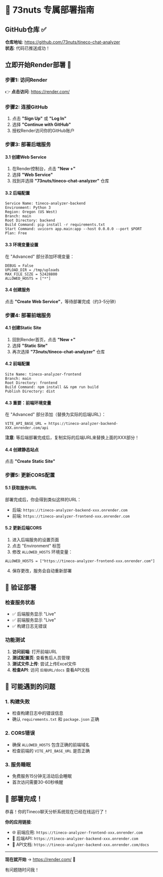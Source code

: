 # 🚀 73nuts 专属部署指南

## GitHub仓库 ✅
**仓库地址**: https://github.com/73nuts/tineco-chat-analyzer  
**状态**: 代码已推送成功！

## 立即开始Render部署 🚀

### 步骤1: 访问Render
👉 **点击访问**: https://render.com/

### 步骤2: 连接GitHub
1. 点击 **"Sign Up"** 或 **"Log In"**
2. 选择 **"Continue with GitHub"**
3. 授权Render访问你的GitHub账户

### 步骤3: 部署后端服务

#### 3.1 创建Web Service
1. 在Render控制台，点击 **"New +"**
2. 选择 **"Web Service"**
3. 找到并选择 **"73nuts/tineco-chat-analyzer"** 仓库

#### 3.2 后端配置
```
Service Name: tineco-analyzer-backend
Environment: Python 3
Region: Oregon (US West)
Branch: main
Root Directory: backend
Build Command: pip install -r requirements.txt
Start Command: uvicorn app.main:app --host 0.0.0.0 --port $PORT
Plan: Free
```

#### 3.3 环境变量设置
在 "Advanced" 部分添加环境变量：
```
DEBUG = False
UPLOAD_DIR = /tmp/uploads
MAX_FILE_SIZE = 52428800
ALLOWED_HOSTS = ["*"]
```

#### 3.4 创建服务
点击 **"Create Web Service"**，等待部署完成（约3-5分钟）

### 步骤4: 部署前端服务

#### 4.1 创建Static Site
1. 回到Render首页，点击 **"New +"**
2. 选择 **"Static Site"**
3. 再次选择 **"73nuts/tineco-chat-analyzer"** 仓库

#### 4.2 前端配置
```
Site Name: tineco-analyzer-frontend
Branch: main
Root Directory: frontend
Build Command: npm install && npm run build
Publish Directory: dist
```

#### 4.3 重要：前端环境变量
在 "Advanced" 部分添加（替换为实际的后端URL）：
```
VITE_API_BASE_URL = https://tineco-analyzer-backend-XXX.onrender.com/api
```

**注意**: 等后端部署完成后，复制实际的后端URL来替换上面的XXX部分！

#### 4.4 创建静态站点
点击 **"Create Static Site"**

### 步骤5: 更新CORS配置

#### 5.1 获取服务URL
部署完成后，你会得到类似这样的URL：
- 后端: `https://tineco-analyzer-backend-xxx.onrender.com`
- 前端: `https://tineco-analyzer-frontend-xxx.onrender.com`

#### 5.2 更新后端CORS
1. 进入后端服务的设置页面
2. 点击 "Environment" 标签
3. 修改 `ALLOWED_HOSTS` 环境变量：
```
ALLOWED_HOSTS = ["https://tineco-analyzer-frontend-xxx.onrender.com"]
```
4. 保存更改，服务会自动重新部署

## 🎯 验证部署

### 检查服务状态
- ✅ 后端服务显示 "Live"
- ✅ 前端服务显示 "Live"
- ✅ 构建日志无错误

### 功能测试
1. **访问前端**: 打开前端URL
2. **测试配置页**: 查看售后人员管理
3. **测试文件上传**: 尝试上传Excel文件
4. **检查API**: 访问 `后端URL/docs` 查看API文档

## 🚨 可能遇到的问题

### 1. 构建失败
- 检查构建日志中的错误信息
- 确认 `requirements.txt` 和 `package.json` 正确

### 2. CORS错误
- 确保 `ALLOWED_HOSTS` 包含正确的前端域名
- 检查前端的 `VITE_API_BASE_URL` 是否正确

### 3. 服务睡眠
- 免费服务15分钟无活动后会睡眠
- 首次访问需要30-60秒唤醒

## 🎉 部署完成！

恭喜！你的Tineco聊天分析系统现在已经在线运行了！

**你的应用链接**:
- 🌐 前端应用: `https://tineco-analyzer-frontend-xxx.onrender.com`
- 🔧 后端API: `https://tineco-analyzer-backend-xxx.onrender.com`
- 📖 API文档: `https://tineco-analyzer-backend-xxx.onrender.com/docs`

---

**现在就开始** → https://render.com/ 🚀

有问题随时问我！
